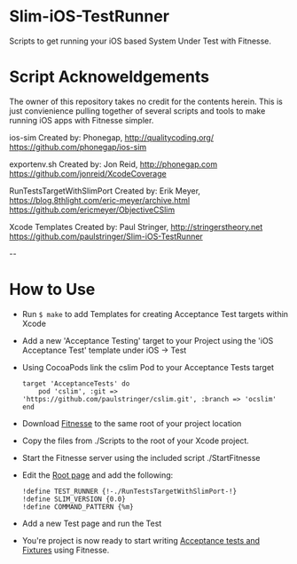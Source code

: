 # Slim-iOS-TestRunner
Scripts to get running your iOS based System Under Test with Fitnesse.

# Script Acknoweldgements
The owner of this repository takes no credit for the contents herein. This is just convienience pulling together of several scripts and tools to make running iOS apps with Fitnesse simpler.

ios-sim
Created by: Phonegap, http://qualitycoding.org/
https://github.com/phonegap/ios-sim

exportenv.sh
Created by: Jon Reid, http://phonegap.com
https://github.com/jonreid/XcodeCoverage

RunTestsTargetWithSlimPort
Created by: Erik Meyer, https://blog.8thlight.com/eric-meyer/archive.html
https://github.com/ericmeyer/ObjectiveCSlim

Xcode Templates
Created by: Paul Stringer, http://stringerstheory.net
https://github.com/paulstringer/Slim-iOS-TestRunner

--

How to Use
==========

* Run ```$ make``` to add Templates for creating Acceptance Test targets within Xcode
* Add a new 'Acceptance Testing' target to your Project using the 'iOS Acceptance Test' template under iOS -> Test
* Using CocoaPods link the cslim Pod to your Acceptance Tests target
 
    ```
    target 'AcceptanceTests' do
        pod 'cslim', :git => 'https://github.com/paulstringer/cslim.git', :branch => 'ocslim'
    end
	```

* Download [Fitnesse](http://www.fitnesse.org/FitNesseDownload) to the same root of your project location
* Copy the files from ./Scripts to the root of your Xcode project. 
* Start the Fitnesse server using the included script ./StartFitnesse
* Edit the [Root page](http://localhost:8080/root) and add the following:
   
    ```!define TEST_SYSTEM {slim}
    !define TEST_RUNNER {!-./RunTestsTargetWithSlimPort-!}
    !define SLIM_VERSION {0.0}
    !define COMMAND_PATTERN {%m}
    ```
* Add a new Test page and run the Test
* You're project is now ready to start writing [Acceptance tests and Fixtures](http://stringerstheory.net/acceptance-testing-with-ios/) using Fitnesse.
